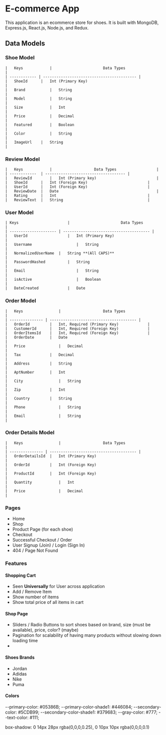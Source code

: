 # E-commerce App

This application is an ecommerce store for shoes. It is built with MongoDB, Express.js, React.js, Node.js, and Redux.


## Data Models

### Shoe Model
	|	Keys			|						Data Types						|
	| ------------ | ------------------------------------------ |
	|	ShoeId		|	Int (Primary Key)									|
	|	Brand			|	String			 									|
	| 	Model			| 	String												|
	|	Size			|	Int													|
	| 	Price			| 	Decimal												|
	|	Featured		|	Boolean												|
	| 	Color			| 	String												|
	| 	ImageUrl 	|	String												|

### Review Model
	|	Keys			|					Data Types					|
	| ------------	| ------------------------------------ |
	|	ReviewId		|	Int (Primary key)							|
	|	ShoeId		|	Int (Foreign Key)							|	
	|	UserId		|	Int (Foreign Key)							|	
	| 	ReviewDate	|	Date											|	
	|	Rating		|	Int											|
	|	ReviewText	|	String										|

### User Model
	| Keys						|						Data Types					|
	| --------------------- | --------------------------------------- |
	|	UserId					|	Int (Primary Key)								|
	|	Username					|	String											|
	|	NormalizedUserName	|	String **(All CAPS)**						|				
	| 	PasswordHashed			| 	String											|
	| 	Email						| 	String											|
	|	isActive					|	Boolean											|
	|	DateCreated				|	Date

### Order Model
	|	Keys				|					Data Types						|
	| --------------- | --------------------------------------- |
	|	OrderId			|	Int, Required (Primary Key)				|
	|	CustomerId		|	Int, Required (Foreign Key)				|
	|	OrderItemsId	|	Int, Required (Foreign Key)				|
	|	OrderDate		|	Date												|
	|	Price				|	Decimal											|
	|	Tax				|	Decimal											|
	|	Address			|	String											|
	|	AptNumber		|	Int												|
	|	City				|	String			 								|
	|	Zip				|	Int												|
	|	Country			|	String											|
	|	Phone				|	String											|
	|	Email				|	String											|

### Order Details Model
	|	Keys				|					Data Types						|
	| --------------- | --------------------------------------- |
	|	OrderDetailsId	|	Int (Primary Key)								|
	|	OrderId			|	Int (Foreign Key)								|
	|	ProductId		|	Int (Foreign Key)								|
	|	Quantity			|	Int												|
	|	Price				|	Decimal											|



### Pages
+ Home
+ Shop
+ Product Page (for each shoe)
+ Checkout
+ Successful Checkout / Order
+ User Signup (Join) / Login (Sign In)
+ 404 / Page Not Found

### Features 

#### Shopping Cart
+ Seen **Universally** for User across application
+ Add / Remove Item
+ Show number of items
+ Show total price of all items in cart

#### Shop Page
+ Sliders / Radio Buttons to sort shoes based on brand, size (must be available), price, color? (maybe)
+ Pagination for scalability of having many products without slowing down loading time
+ 

#### Shoes Brands
+ Jordan
+ Adidas
+ Nike
+ Puma

#### Colors
--primary-color: #05386B;
--primary-color-shade1: #446084;
--secondary-color: #5CDB99;
--secondary-color-shade1: #379683;
--gray-color: #777;
--text-color: #111;

box-shadow: 0 14px 28px rgba(0,0,0,0.25), 0 10px 10px rgba(0,0,0,0.1)


